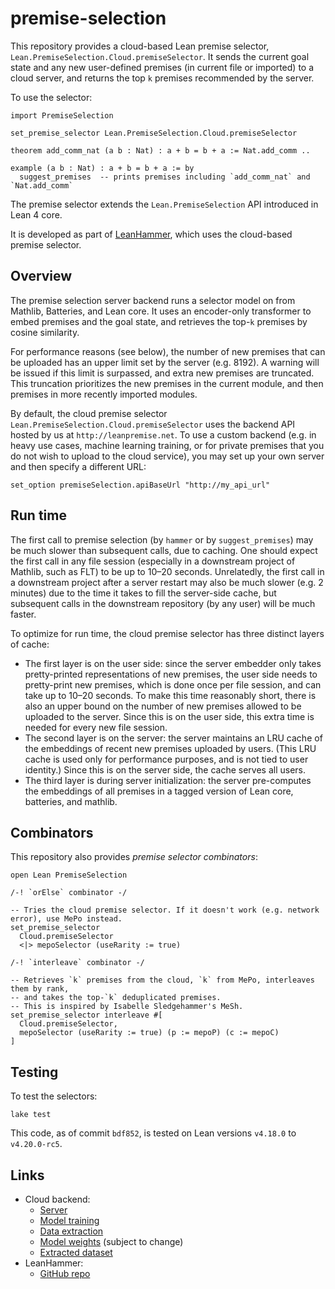 # premise-selection

This repository provides a cloud-based Lean premise selector, `Lean.PremiseSelection.Cloud.premiseSelector`.
It sends the current goal state and any new user-defined premises (in current file or imported)
to a cloud server, and returns the top `k` premises recommended by the server.

To use the selector:

```lean
import PremiseSelection

set_premise_selector Lean.PremiseSelection.Cloud.premiseSelector

theorem add_comm_nat (a b : Nat) : a + b = b + a := Nat.add_comm ..

example (a b : Nat) : a + b = b + a := by
  suggest_premises  -- prints premises including `add_comm_nat` and `Nat.add_comm`
```

The premise selector extends the `Lean.PremiseSelection` API introduced in Lean 4 core.

It is developed as part of [LeanHammer](https://github.com/JOSHCLUNE/LeanHammer), which uses the cloud-based premise selector.

## Overview

The premise selection server backend runs a selector model on from Mathlib, Batteries, and Lean core.
It uses an encoder-only transformer to embed premises and the goal state, and retrieves
the top-`k` premises by cosine similarity.

For performance reasons (see below), the number of new premises that can be uploaded
has an upper limit set by the server (e.g. 8192).
A warning will be issued if this limit is surpassed, and extra new premises are truncated.
This truncation prioritizes the new premises in the current module, and then premises in
more recently imported modules.

By default, the cloud premise selector `Lean.PremiseSelection.Cloud.premiseSelector` uses
the backend API hosted by us at `http://leanpremise.net`. To use a custom backend (e.g. in
heavy use cases, machine learning training, or for private premises that you do not wish to
upload to the cloud service), you may set up your own server and then specify a different URL:

```lean
set_option premiseSelection.apiBaseUrl "http://my_api_url"
```

## Run time

The first call to premise selection (by `hammer` or by `suggest_premises`) may be much slower
than subsequent calls, due to caching.
One should expect the first call in any file session (especially in a downstream project of Mathlib,
such as FLT) to be up to 10–20 seconds.
Unrelatedly, the first call in a downstream project after a server restart may also be much slower
(e.g. 2 minutes) due to the time it takes to fill the server-side cache,
but subsequent calls in the downstream repository (by any user) will be much faster.

To optimize for run time, the cloud premise selector has three distinct layers of cache:

* The first layer is on the user side: since the server embedder only takes pretty-printed representations
  of new premises, the user side needs to pretty-print new premises, which is done once per file session,
  and can take up to 10–20 seconds. To make this time reasonably short, there is also an upper bound
  on the number of new premises allowed to be uploaded to the server. Since this is on the user side,
  this extra time is needed for every new file session.
* The second layer is on the server: the server maintains an LRU cache
  of the embeddings of recent new premises uploaded by users.
  (This LRU cache is used only for performance purposes, and is not tied to user identity.)
  Since this is on the server side, the cache serves all users.
* The third layer is during server initialization: the server pre-computes the embeddings of
  all premises in a tagged version of Lean core, batteries, and mathlib.

## Combinators

This repository also provides *premise selector combinators*:

```lean
open Lean PremiseSelection

/-! `orElse` combinator -/

-- Tries the cloud premise selector. If it doesn't work (e.g. network error), use MePo instead.
set_premise_selector
  Cloud.premiseSelector
  <|> mepoSelector (useRarity := true)

/-! `interleave` combinator -/

-- Retrieves `k` premises from the cloud, `k` from MePo, interleaves them by rank,
-- and takes the top-`k` deduplicated premises.
-- This is inspired by Isabelle Sledgehammer's MeSh.
set_premise_selector interleave #[
  Cloud.premiseSelector,
  mepoSelector (useRarity := true) (p := mepoP) (c := mepoC)
]
```

## Testing

To test the selectors:

```lean
lake test
```

This code, as of commit `bdf852`, is tested on Lean versions `v4.18.0` to `v4.20.0-rc5`.

## Links

* Cloud backend:
  * [Server](https://github.com/hanwenzhu/lean-premise-server)
  * [Model training](https://github.com/hanwenzhu/LeanHammer-training)
  * [Data extraction](https://github.com/cmu-l3/ntp-toolkit/tree/hammer)
  * [Model weights](https://huggingface.co/hanwenzhu/all-distilroberta-v1-lr2e-4-bs256-nneg3-ml-ne5) (subject to change)
  * [Extracted dataset](https://huggingface.co/datasets/l3lab/lean-premises)
* LeanHammer:
  * [GitHub repo](https://github.com/JOSHCLUNE/LeanHammer)
